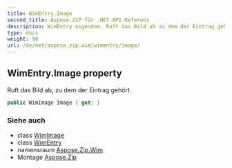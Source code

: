 ```yaml
---
title: WimEntry.Image
second_title: Aspose.ZIP für .NET-API-Referenz
description: WimEntry eigendom. Ruft das Bild ab zu dem der Eintrag gehört.
type: docs
weight: 90
url: /de/net/aspose.zip.wim/wimentry/image/
---
```

## WimEntry.Image property

Ruft das Bild ab, zu dem der Eintrag gehört.

```csharp
public WimImage Image { get; }
```

### Siehe auch

* class [WimImage](../../wimimage/)
* class [WimEntry](../)
* namensraum [Aspose.Zip.Wim](../../wimentry/)
* Montage [Aspose.Zip](../../../)


